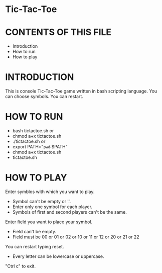 # Tic-Tac-Toe

# CONTENTS OF THIS FILE

* Introduction
* How to run
* How to play

# INTRODUCTION

This is console Tic-Tac-Toe game written in bash scripting language.
You can choose symbols.
You can restart.

# HOW TO RUN
 - bash tictactoe.sh
or
 - chmod a+x tictactoe.sh
 - ./tictactoe.sh 
or
 - export PATH="`pwd`:$PATH"
 - chmod a+x tictactoe.sh
 - tictactoe.sh

# HOW TO PLAY

Enter symblos with which you want to play.
 - Symbol can't be empty or '.'. 
 - Enter only one symbol for each player.
 - Symbols of first and second players can't be the same.

Enter field you want to place your symbol.
 - Field can't be empty.
 - Field must be 00 or 01 or 02 or 10 or 11 or 12 or 20 or 21 or 22

You can restart typing reset.
 - Every letter can be lowercase or uppercase.

"Ctrl c" to exit.
